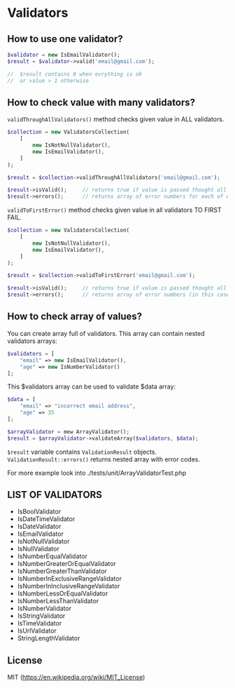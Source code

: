# Validators

## How to use one validator?
```php
$validator = new IsEmailValidator();
$result = $validator->valid('email@gmail.com');

//  $result contains 0 when evrything is ok
//  or value > 1 otherwise

```

## How to check value with many validators?

`validThroughAllValidators()` method checks given value in ALL validators.
```php
$collection = new ValidatorsCollection(
    [
        new IsNotNullValidator(),
        new IsEmailValidator(),
    ]
);

$result = $collection->validThroughAllValidators('email@gmail.com');

$result->isValid();     // returns true if value is passed thought all validators
$result->errors();      // returns array of error numbers for each of not-passed validators

```

`validToFirstError()` method checks given value in all validators TO FIRST FAIL.
```php
$collection = new ValidatorsCollection(
    [
        new IsNotNullValidator(),
        new IsEmailValidator(),
    ]
);

$result = $collection->validToFirstError('email@gmail.com');

$result->isValid();     // returns true if value is passed thought all validators
$result->errors();      // returns array of error numbers (in this case there will be only single element in array) for each of not-passed validators

```

## How to check array of values?
You can create array full of validators. This array can contain nested validators arrays:
```php
$validators = [
    "email" => new IsEmailValidator(),
    "age" => new IsNumberValidator()
];
```

This $validators array can be used to validate $data array:
```php
$data = [
    "email" => "incorrect email address",
    "age" => 35
];

$arrayValidator = mew ArrayValidator(); 
$result = $arrayValidator->validateArray($validators, $data);
```

`$result` variable contains `ValidationResult` objects. 
`ValidationResult::errors()` returns nested array with error codes.

For more example look into ./tests/unit/ArrayValidatorTest.php


## LIST OF VALIDATORS
- IsBoolValidator
- IsDateTimeValidator
- IsDateValidator
- IsEmailValidator
- IsNotNullValidator
- IsNullValidator
- IsNumberEqualValidator
- IsNumberGreaterOrEqualValidator
- IsNumberGreaterThanValidator
- IsNumberInExclusiveRangeValidator
- IsNumberInInclusiveRangeValidator
- IsNumberLessOrEqualValidator
- IsNumberLessThanValidator
- IsNumberValidator
- IsStringValidator
- IsTimeValidator
- IsUrlValidator
- StringLengthValidator


## License

MIT (https://en.wikipedia.org/wiki/MIT_License)
